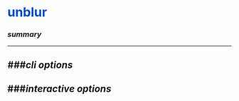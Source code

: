 # <span style="color: #0048d8">**unblur**</span>

### *summary*
---


*###cli options*
---


###*interactive options*
---

